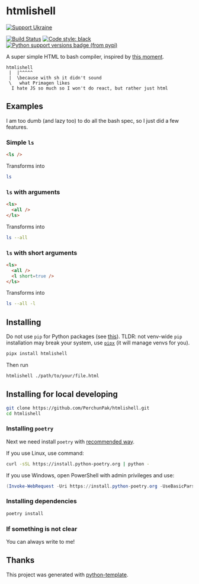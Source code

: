 # htmlishell

[![Support Ukraine](https://badgen.net/badge/support/UKRAINE/?color=0057B8&labelColor=FFD700)](https://www.gov.uk/government/news/ukraine-what-you-can-do-to-help)

[![Build Status](https://github.com/PerchunPak/htmlishell/actions/workflows/test.yml/badge.svg?branch=master)](https://github.com/PerchunPak/htmlishell/actions?query=workflow%3Atest)
[![Code style: black](https://img.shields.io/badge/code%20style-black-000000.svg)](https://github.com/psf/black)
[![Python support versions badge (from pypi)](https://img.shields.io/pypi/pyversions/htmlishell)](https://www.python.org/downloads/)

A super simple HTML to bash compiler, inspired by [this moment](https://youtu.be/mokGJiXVw_4?t=1384).

```
htmlishell
 |  |^^^^^
 |  \because with sh it didn't sound
 \   what Primagen likes
  I hate JS so much so I won't do react, but rather just html   
```

## Examples

I am too dumb (and lazy too) to do all the bash spec, so I just did a few features.

### Simple `ls`

```html
<ls />
```

Transforms into

```bash
ls
```

### `ls` with arguments

```html
<ls>
  <all />
</ls>
```

Transforms into

```bash
ls --all
```

### `ls` with short arguments

```html
<ls>
  <all />
  <l short=true />
</ls>
```

Transforms into

```bash
ls --all -l
```

## Installing

Do not use `pip` for Python packages (see [this](https://packaging.python.org/en/latest/specifications/externally-managed-environments/#externally-managed-environments)).
TLDR: not venv-wide `pip` installation may break your system, use [`pipx`](https://pipx.pypa.io/stable/installation/) (it will manage venvs for you).

```bash
pipx install htmlishell
```

Then run

```bash
htmlishell ./path/to/your/file.html
```

## Installing for local developing

```bash
git clone https://github.com/PerchunPak/htmlishell.git
cd htmlishell
```

### Installing `poetry`

Next we need install `poetry` with [recommended way](https://python-poetry.org/docs/master/#installation).

If you use Linux, use command:

```bash
curl -sSL https://install.python-poetry.org | python -
```

If you use Windows, open PowerShell with admin privileges and use:

```powershell
(Invoke-WebRequest -Uri https://install.python-poetry.org -UseBasicParsing).Content | python -
```

### Installing dependencies

```bash
poetry install
```

### If something is not clear

You can always write to me!

## Thanks

This project was generated with [python-template](https://github.com/PerchunPak/python-template).
